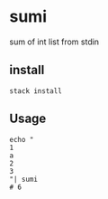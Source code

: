 # sumi
sum of int list from stdin

## install
```
stack install
```
## Usage
```
echo "
1
a
2
3
"| sumi
# 6
```
